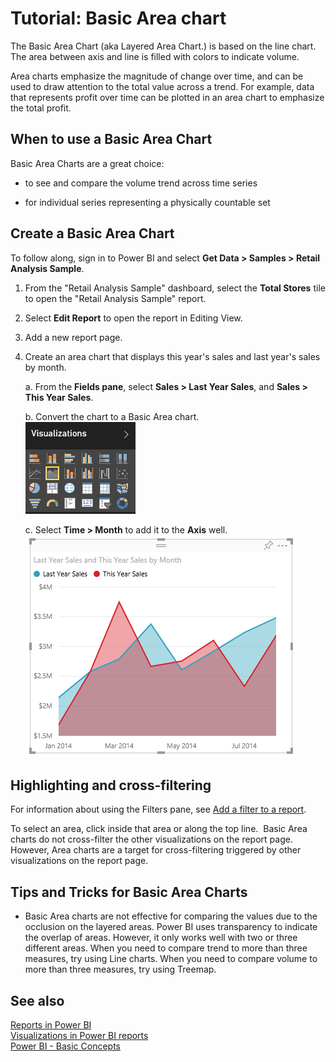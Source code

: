 ﻿<properties
   pageTitle="Tutorial: Basic Area chart"
   description="Tutorial: Basic Area chart"
   services="powerbi"
   documentationCenter=""
   authors="mihart"
   manager="mblythe"
   editor=""
   tags=""/>

<tags
   ms.service="powerbi"
   ms.devlang="NA"
   ms.topic="article"
   ms.tgt_pltfrm="NA"
   ms.workload="powerbi"
   ms.date="10/15/2015"
   ms.author="mihart"/>

# Tutorial: Basic Area chart  

The Basic Area Chart (aka Layered Area Chart.) is based on the line chart. The area between axis and line is filled with colors to indicate volume. 

Area charts emphasize the magnitude of change over time, and can be used to draw attention to the total value across a trend. For example, data that represents profit over time can be plotted in an area chart to emphasize the total profit.

## When to use a Basic Area Chart  
Basic Area Charts are a great choice:

-   to see and compare the volume trend across time series 

-   for individual series representing a physically countable set

## Create a Basic Area Chart  
To follow along, sign in to Power BI and select **Get Data \> Samples \> Retail Analysis Sample**. 

1.  From the "Retail Analysis Sample" dashboard, select the **Total Stores** tile to open the "Retail Analysis Sample" report.

2.  Select **Edit Report** to open the report in Editing View.

3.  Add a new report page.

4.  Create an area chart that displays this year's sales and last year's sales by month.

	a.  From the **Fields pane**, select **Sales \> Last Year Sales**, ﻿and **Sales \> This Year Sales**.

	b.  Convert the chart to a Basic Area chart.    
    ![](media/powerbi-service-tutorial-basic-area-chart/convertChart.png)

	c.  Select **Time \> Month** to add it to the **Axis** well.   
    ![](media/powerbi-service-tutorial-basic-area-chart/AreachartTutorial.png)

## Highlighting and cross-filtering  
For information about using the Filters pane, see [Add a filter to a report](powerbi-service-add-a-filter-to-a-report.md).

To select an area, click inside that area or along the top line.  Basic Area charts do not cross-filter the other visualizations on the report page. However, Area charts are a target for cross-filtering triggered by other visualizations on the report page.

## Tips and Tricks for Basic Area Charts  
-   Basic Area charts are not effective for comparing the values due to the occlusion on the layered areas. Power BI uses transparency to indicate the overlap of areas. However, it only works well with two or three different areas. When you need to compare trend to more than three measures, try using Line charts. When you need to compare volume to more than three measures, try using Treemap.

## See also  
[Reports in Power BI](powerbi-service-reports.md)  
[Visualizations in Power BI reports](powerbi-service-visualizations-for-reports.md)  
[Power BI - Basic Concepts](powerbi-service-basic-concepts.md)  
